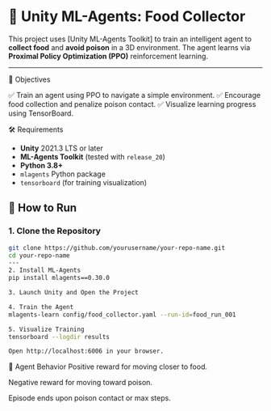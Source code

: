 # 🧠 Unity ML-Agents: Food Collector

This project uses [Unity ML-Agents Toolkit] to train an intelligent agent to **collect food** and **avoid poison** in a 3D environment. The agent learns via **Proximal Policy Optimization (PPO)** reinforcement learning.

---

🎯 Objectives

✅ Train an agent using PPO to navigate a simple environment.
✅ Encourage food collection and penalize poison contact.
✅ Visualize learning progress using TensorBoard.

🛠️ Requirements

- **Unity** 2021.3 LTS or later
- **ML-Agents Toolkit** (tested with `release_20`)
- **Python 3.8+**
- `mlagents` Python package
- `tensorboard` (for training visualization)

## 🚀 How to Run

### 1. Clone the Repository
```bash
git clone https://github.com/yourusername/your-repo-name.git
cd your-repo-name
---
2. Install ML-Agents
pip install mlagents==0.30.0

3. Launch Unity and Open the Project

4. Train the Agent
mlagents-learn config/food_collector.yaml --run-id=food_run_001

5. Visualize Training
tensorboard --logdir results

Open http://localhost:6006 in your browser.
`````
🧠 Agent Behavior
Positive reward for moving closer to food.

Negative reward for moving toward poison.

Episode ends upon poison contact or max steps.







